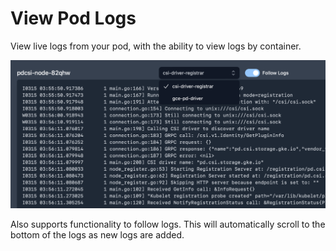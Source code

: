 # View Pod Logs

View live logs from your pod, with the ability to view logs by container.

![Pod Logs](./img/pod-logs.png)

Also supports functionality to follow logs. This will automatically scroll to the bottom of the logs as new logs are added.
